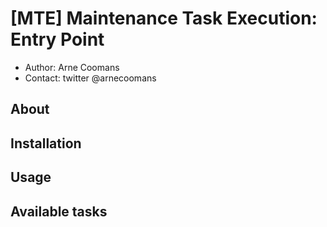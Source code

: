 # [MTE] Maintenance Task Execution: Entry Point
- Author: Arne Coomans
- Contact: twitter @arnecoomans

## About

## Installation

## Usage

## Available tasks
